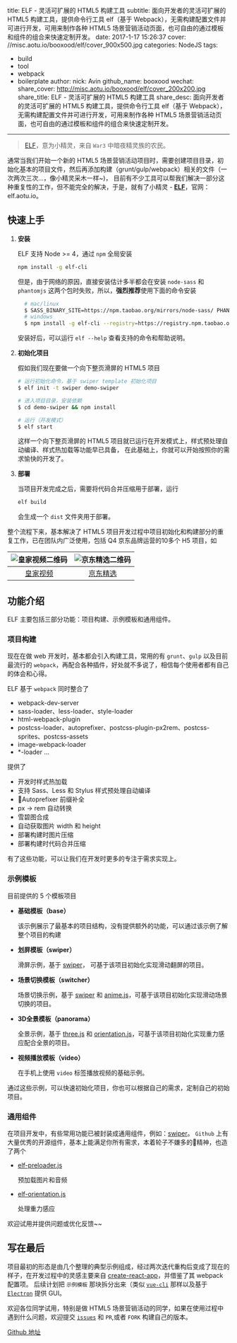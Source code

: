 title: ELF - 灵活可扩展的 HTML5 构建工具
subtitle: 面向开发者的灵活可扩展的 HTML5 构建工具，提供命令行工具 elf（基于 Webpack），无需构建配置文件并可进行开发，可用来制作各种 HTML5 场景营销活动页面，也可自由的通过模板和组件的组合来快速定制开发。
date: 2017-1-17 15:26:37
cover: //misc.aotu.io/booxood/elf/cover_900x500.jpg
categories: NodeJS
tags:
  - build
  - tool
  - webpack
  - boilerplate
author:
  nick: Avin
  github_name: booxood
wechat:
  share_cover: http://misc.aotu.io/booxood/elf/cover_200x200.jpg
  share_title: ELF - 灵活可扩展的 HTML5 构建工具
  share_desc: 面向开发者的灵活可扩展的 HTML5 构建工具，提供命令行工具 elf（基于 Webpack），无需构建配置文件并可进行开发，可用来制作各种 HTML5 场景营销活动页面，也可自由的通过模板和组件的组合来快速定制开发。

---

<!-- more -->
> [ELF][1]，意为小精灵，来自 `War3` 中暗夜精灵族的农民。

通常当我们开始一个新的 HTML5 场景营销活动项目时，需要创建项目目录，初始化基本的项目文件，然后再添加构建（grunt/gulp/webpack）相关的文件（一次两次三次...，像小精灵采木一样~)，
目前有不少工具可以帮我们解决一部分这种重复性的工作，但不能完全的解决，于是，就有了小精灵 - [**ELF**][1]，官网：elf.aotu.io。

## 快速上手

1. **安装**

    ELF 支持 Node >= 4，通过 `npm` 全局安装

    ```sh
    npm install -g elf-cli
    ```

    但是，由于网络的原因，直接安装估计多半都会在安装 `node-sass` 和 `phantomjs` 这两个包时失败，所以，**强烈推荐**使用下面的命令安装

    ```sh
      # mac/linux
      $ SASS_BINARY_SITE=https://npm.taobao.org/mirrors/node-sass/ PHANTOMJS_CDNURL=https://npm.taobao.org/mirrors/phantomjs/ npm install -g elf-cli --registry=https://registry.npm.taobao.org
      # windows
      $ npm install -g elf-cli --registry=https://registry.npm.taobao.org --SASS_BINARY_SITE=https://npm.taobao.org/mirrors/node-sass/ --PHANTOMJS_CDNURL=https://npm.taobao.org/mirrors/phantomjs/
    ```

    安装好后，可以运行 `elf --help` 查看支持的命令和帮助说明。

2. **初始化项目**

    假如我们现在要做一个向下整页滑屏的 HTML5 项目

    ```sh
    # 运行初始化命令，基于 swiper template 初始化项目
    $ elf init -t swiper demo-swiper

    # 进入项目目录，安装依赖
    $ cd demo-swiper && npm install

    # 运行（开发模式）
    $ elf start
    ```

    这样一个向下整页滑屏的 HTML5 项目就已运行在开发模式上，样式预处理自动编译、样式热加载等功能早已具备，
    在此基础上，你就可以开始按照你的需求愉快的开发了。

3. **部署**

    当项目开发完成之后，需要将代码合并压缩用于部署，运行

    ```sh
    elf build
    ```

    会生成一个 `dist` 文件夹用于部署。


整个流程下来，基本解决了 HTML5 项目开发过程中项目初始化和构建部分的重复工作，已在团队内广泛使用，包括 Q4 京东品牌运营的10多个 H5 项目，如

| ![皇家视频二维码][hjsp_qr] |   ![京东精选二维码][jdjx_qr] |
| :----------------------: | :-----------------------: |
| [皇家视频][hjsp_url]      | [京东精选][jdjx_url]        |



## 功能介绍

ELF 主要包括三部分功能：项目构建、示例模板和通用组件。

### 项目构建

现在在做 web 开发时，基本都会引入构建工具，常用的有 `grunt`、`gulp` 以及目前最流行的 `webpack`，再配合各种插件，好处就不多说了，相信每个使用者都有自己的体会和心得。

ELF 基于 `webpack` 同时整合了

- webpack-dev-server
- sass-loader、less-loader、style-loader
- html-webpack-plugin
- postcss-loader、autoprefixer、postcss-plugin-px2rem、postcss-sprites、postcss-assets
- image-webpack-loader
- *-loader ...

提供了

- 开发时样式热加载
- 支持 Sass、Less 和 Stylus 样式预处理自动编译
- Autoprefixer 前缀补全
- px -> rem 自动转换
- 雪碧图合成
- 自动获取图片 width 和 height
- 部署构建时图片压缩
- 部署构建时代码合并压缩

有了这些功能，可以让我们在开发时更多的专注于需求实现上。

### 示例模板

目前提供的 5 个模板项目

- **基础模板（base）**

  该示例展示了最基本的项目结构，没有提供额外的功能，可以通过该示例了解整个项目的构建 

- **划屏模板（swiper）**

  滑屏示例，基于 [swiper][swiper-repo]， 可基于该项目初始化实现滑动翻屏的项目。

- **场景切换模板（switcher）**

  场景切换示例，基于 [swiper][swiper-repo] 和 [anime.js][anime-repo]，可基于该项目初始化实现滑动场景切换的项目。

- **3D全景模板（panorama）**

  全景示例，基于 [three.js][three-repo] 和 [orientation.js][orientation-repo]，可基于该项目初始化实现重力感应配合全景的项目。

- **视频播放模板（video）**

  在手机上使用 `video` 标签播放视频的基础示例。

通过这些示例，可以快速初始化项目，你也可以根据自己的需求，定制自己的初始项目。

### 通用组件

在项目开发中，有些常用功能已被封装成通用组件，例如：[swiper][swiper-repo]。
`Github` 上有大量优秀的开源组件，基本上能满足你所有需求，本着轮子不嫌多的精神，也造了两个

- [elf-preloader.js][preloader-repo]

  预加载图片和音频

- [elf-orientation.js][orientation-repo]

  处理重力感应

欢迎试用并提供问题或优化反馈~~

## 写在最后

项目最初的形态是由几个整理的典型示例组成，经过两次迭代重构后变成了现在的样子，在开发过程中的灵感主要来自 [create-react-app](https://github.com/facebookincubator/create-react-app)，并借鉴了其 webpack 配置项。
后续计划把 `示例模板` 那块拆分出来（类似 [`vue-cli`][vue-cli] 那样以及基于 [`Electron`][electron] 提供 GUI。

欢迎各位同学试用，特别是做 HTML5 场景营销活动的同学，如果在使用过程中遇到什么问题，欢迎提交 [`issues`][issues] 和 `PR`,或者 `FORK` 构建自己的版本。

[Github 地址][github]


  [1]: https://elf.aotu.io/
  [github]: https://github.com/o2team/elf
  [issues]: https://github.com/o2team/elf/issues
  [swiper-repo]: https://github.com/nolimits4web/Swiper
  [anime-repo]: https://github.com/juliangarnier/anime
  [three-repo]: https://github.com/mrdoob/three.js
  [orientation-repo]: https://github.com/o2team/elf-orientation.js
  [preloader-repo]: https://github.com/o2team/elf-preloader.js
  [vue-cli]: https://github.com/vuejs/vue-cli
  [electron]: http://electron.atom.io/
  [jdjx_url]: http://h5.m.jd.com/dev/3PjDf2rv99F6QVYQmrXqBTRUcY9v/pages/28532/index.html
  [jdjx_qr]: http://misc.aotu.io/booxood/elf/qr_jdjx.png
  [hjsp_url]: https://h5.m.jd.com/dev/oAzjQ5pcPJyaNVP6oDddVRinT8a/index.html
  [hjsp_qr]: http://misc.aotu.io/booxood/elf/qr_hjsp.png